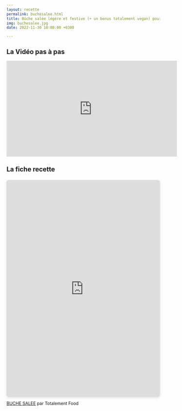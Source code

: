```yaml
---
layout: recette
permalink: buchesalee.html
title: Bûche salée légère et festive (+ un bonus totalement vegan) pour un Noël végé et vegan friendly
img: buchesalee.jpg
date: 2022-11-30 10:00:00 +0300

---
```


## La Vidéo pas à pas

<iframe width="560" height="315" src="https://www.youtube.com/embed/F4zv2L9JyL8" title="YouTube video player" frameborder="0" allow="accelerometer; autoplay; clipboard-write; encrypted-media; gyroscope; picture-in-picture" allowfullscreen></iframe>

## La fiche recette

<div style="position: relative; width: 100%; height: 0; padding-top: 141.4286%;
 padding-bottom: 0; box-shadow: 0 2px 8px 0 rgba(63,69,81,0.16); margin-top: 1.6em; margin-bottom: 0.9em; overflow: hidden;
 border-radius: 8px; will-change: transform;">
  <iframe loading="lazy" style="position: absolute; width: 100%; height: 100%; top: 0; left: 0; border: none; padding: 0;margin: 0;"
    src="https:&#x2F;&#x2F;www.canva.com&#x2F;design&#x2F;DAFSliXXJgY&#x2F;view?embed" allowfullscreen="allowfullscreen" allow="fullscreen">
  </iframe>
</div>
<a href="https:&#x2F;&#x2F;www.canva.com&#x2F;design&#x2F;DAFSliXXJgY&#x2F;view?utm_content=DAFSliXXJgY&amp;utm_campaign=designshare&amp;utm_medium=embeds&amp;utm_source=link" target="_blank" rel="noopener">BUCHE SALEE</a> par Totalement Food